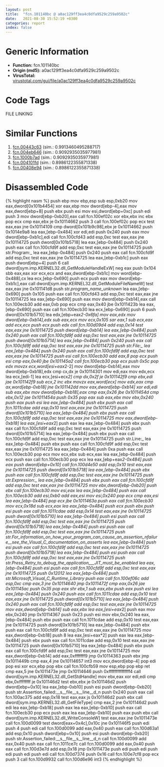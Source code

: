 ```yaml
---
layout: post
title:  "fcn.101140bc @ a0ac129ff3ea4c0dfa9529c259a9502c"
date:   2021-08-30 15:52:19 +0300
categories: report
index: false
---
```


# Generic Information
- **Function:** fcn.101140bc
- **Origin (md5):** a0ac129ff3ea4c0dfa9529c259a9502c
- **VirusTotal:** [virustotal.com/gui/file/a0ac129ff3ea4c0dfa9529c259a9502c][virustotal_ref]

# Code Tags
<span class="tag" id="FILE">FILE</span>
<span class="tag" id="LINKING">LINKING</span>


# Similar Functions

1. [fcn.00443c63][similar_1_ref] (sim.: 0.9913460495288717)
2. [fcn.004eb646][similar_2_ref] (sim.: 0.9092935035977981)
3. [fcn.1000b7ad][similar_3_ref] (sim.: 0.9092935035977981)
4. [fcn.004101fd][similar_4_ref] (sim.: 0.8986122355871338)
5. [fcn.00408e94][similar_5_ref] (sim.: 0.8986122355871338)


# Disassembled Code

{% highlight nasm %}
push ebp
mov ebp,esp
sub esp,0xb20
mov eax,dword[0x101b4454]
xor eax,ebp
mov dword[ebp-4],eax
mov eax,dword[ebp+8]
push ebx
push esi
mov esi,dword[ebp+0xc]
push edi
push 3
mov dword[ebp-0xb20],eax
call fcn.100ef02c
xor ebx,ebx
inc ebx
pop ecx
cmp eax,ebx
je 0x10114662
push 3
call fcn.100ef02c
pop ecx
test eax,eax
jne 0x10114109
cmp dword[0x101b9c98],ebx
je 0x10114662
push 0x1014e9a8
lea eax,[ebp-0x484]
xor edi,edi
push 0x240
push eax
mov dword[ebp-0xb1c],edi
call fcn.100cfd43
add esp,0xc
test eax,eax
jne 0x10114725
push dword[0x101b5718]
lea eax,[ebp-0x484]
push 0x240
push eax
call fcn.100cfd9f
add esp,0xc
test eax,eax
jne 0x10114725
push str.Program:_
lea eax,[ebp-0x484]
push 0x240
push eax
call fcn.100cfd9f
add esp,0xc
test eax,eax
jne 0x10114725
lea eax,[ebp-0xb1c]
push eax
push dword[ebp+4]
push 6
call dword[sym.imp.KERNEL32.dll_GetModuleHandleExW]
neg eax
push 0x104
sbb eax,eax
xor ecx,ecx
and eax,dword[ebp-0xb1c]
mov word[ebp-0x488],cx
lea ecx,[ebp-0x690]
push ecx
push eax
mov dword[ebp-0xb1c],eax
call dword[sym.imp.KERNEL32.dll_GetModuleFileNameW]
test eax,eax
jne 0x101141d8
push str._program_name_unknown_
lea eax,[ebp-0x690]
push 0x105
push eax
call fcn.100cfd43
add esp,0xc
test eax,eax
jne 0x10114725
lea eax,[ebp-0x690]
push eax
mov dword[ebp-0xb14],eax
call fcn.100ecb30
add eax,0xb
pop ecx
cmp eax,0x40
jbe 0x1011423b
lea eax,[ebp-0x690]
push eax
call fcn.100ecb30
lea ecx,[ebp-0x690]
push 6
push dword[0x101b5710]
lea edx,[ebp+eax*2-0x6fa]
mov eax,edx
mov dword[ebp-0xb14],edx
sub eax,ecx
mov ecx,0x105
sar eax,1
sub ecx,eax
add ecx,ecx
push ecx
push edx
call fcn.100d09d4
add esp,0x14
test eax,eax
jne 0x10114725
push dword[ebp-0xb14]
lea eax,[ebp-0x484]
push 0x240
push eax
call fcn.100cfd9f
add esp,0xc
test eax,eax
jne 0x10114725
push dword[0x101b5714]
lea eax,[ebp-0x484]
push 0x240
push eax
call fcn.100cfd9f
add esp,0xc
test eax,eax
jne 0x10114725
push str.File:_
lea eax,[ebp-0x484]
push 0x240
push eax
call fcn.100cfd9f
add esp,0xc
test eax,eax
jne 0x10114725
push esi
call fcn.100ecb30
add eax,8
pop ecx
push esi
cmp eax,0x40
jbe 0x101145a2
call fcn.100ecb30
pop ecx
push 0x5c
pop edx
movzx ecx,word[esi+eax*2-2]
mov dword[ebp-0xb14],eax
mov dword[ebp-0xb18],edx
cmp cx,dx
je 0x10114301
mov edi,eax
mov edx,ecx
lea ecx,[edi-1]
lea ecx,[esi+ecx*2]
cmp dx,0x2f
je 0x101142f9
cmp ebx,edi
jae 0x101142f9
sub ecx,2
inc ebx
movzx eax,word[ecx]
mov edx,eax
cmp ax,word[ebp-0xb18]
jne 0x101142dd
mov eax,dword[ebp-0xb14]
xor edi,edi
sub eax,ebx
mov dword[ebp-0xb18],eax
cmp eax,0x26
jbe 0x1011454d
cmp ebx,0x12
jae 0x1011454a
push 0x35
pop eax
sub eax,ebx
mov ebx,0x240
push eax
push esi
lea eax,[ebp-0x484]
push ebx
push eax
call fcn.1011cdae
add esp,0x10
test eax,eax
jne 0x10114725
push dword[0x101b5710]
lea eax,[ebp-0x484]
push ebx
push eax
call fcn.100cfd9f
add esp,0xc
test eax,eax
jne 0x10114725
mov eax,dword[ebp-0xb18]
lea eax,[esi+eax*2]
push eax
lea eax,[ebp-0x484]
push ebx
push eax
call fcn.100cfd9f
add esp,0xc
test eax,eax
jne 0x10114725
push dword[0x101b5714]
lea eax,[ebp-0x484]
push ebx
push eax
call fcn.100cfd9f
add esp,0xc
test eax,eax
jne 0x10114725
push str.Line:_
lea eax,[ebp-0x484]
push ebx
push eax
call fcn.100cfd9f
add esp,0xc
test eax,eax
jne 0x10114725
lea eax,[ebp-0x484]
push 0xa
push eax
call fcn.100ecb30
pop ecx
mov ecx,ebx
sub ecx,eax
lea eax,[ebp-0x484]
push ecx
push eax
call fcn.100ecb30
pop ecx
lea eax,[ebp+eax*2-0x484]
push eax
push dword[ebp+0x10]
call fcn.100d4e50
add esp,0x10
test eax,eax
jne 0x10114725
push dword[0x101b5718]
lea eax,[ebp-0x484]
push ebx
push eax
call fcn.100cfd9f
add esp,0xc
test eax,eax
jne 0x10114725
push str.Expression:_
lea eax,[ebp-0x484]
push ebx
push eax
call fcn.100cfd9f
add esp,0xc
test eax,eax
jne 0x10114725
mov ebx,dword[ebp-0xb20]
push ebx
call fcn.100ecb30
mov esi,eax
lea eax,[ebp-0x484]
push eax
call fcn.100ecb30
add esi,0xb0
add eax,esi
mov esi,0x240
pop ecx
cmp eax,esi
lea eax,[ebp-0x484]
pop ecx
jbe 0x1011463a
push eax
call fcn.100ecb30
mov ecx,0x18d
sub ecx,eax
lea eax,[ebp-0x484]
push ecx
push ebx
push esi
push eax
call fcn.1011cdae
add esp,0x14
test eax,eax
jne 0x10114725
push dword[0x101b5710]
lea eax,[ebp-0x484]
push esi
push eax
call fcn.100cfd9f
add esp,0xc
test eax,eax
jne 0x10114725
push dword[0x101b5718]
lea eax,[ebp-0x484]
push esi
push eax
call fcn.100cfd9f
add esp,0xc
test eax,eax
jne 0x10114725
push str.For_information_on_how_your_program_can_cause_an_assertion_nfailure__see_the_Visual_C_documentation_on_asserts
lea eax,[ebp-0x484]
push esi
push eax
call fcn.100cfd9f
add esp,0xc
test eax,eax
jne 0x10114725
push dword[0x101b5718]
lea eax,[ebp-0x484]
push esi
push eax
call fcn.100cfd9f
add esp,0xc
test eax,eax
jne 0x10114725
push str._Press_Retry_to_debug_the_application___JIT_must_be_enabled_
lea eax,[ebp-0x484]
push esi
push eax
call fcn.100cfd9f
add esp,0xc
test eax,eax
jne 0x10114725
push 0x12012
lea eax,[ebp-0x484]
push str.Microsoft_Visual_C_Runtime_Library
push eax
call fcn.100ef06c
add esp,0xc
cmp eax,3
jne 0x10114640
jmp 0x1011472f
cmp eax,0x26
jae 0x101145ac
push 0x35
pop eax
shr ebx,1
sub eax,ebx
push eax
push esi
lea eax,[ebp-0x484]
push 0x240
push eax
call fcn.1011cdae
add esp,0x10
test eax,eax
jne 0x10114725
push dword[0x101b5710]
lea eax,[ebp-0x484]
push 0x240
push eax
call fcn.100cfd9f
add esp,0xc
test eax,eax
jne 0x10114725
mov eax,dword[ebp-0xb14]
sub eax,ebx
lea eax,[esi+eax*2]
push eax
mov ebx,0x240
jmp 0x10114367
push 0x23
push esi
mov ebx,0x240
lea eax,[ebp-0x484]
push ebx
push eax
call fcn.1011cdae
add esp,0x10
test eax,eax
jne 0x10114725
push dword[0x101b5710]
lea eax,[ebp-0x484]
push ebx
push eax
call fcn.100cfd9f
add esp,0xc
test eax,eax
jne 0x10114725
mov eax,dword[ebp-0xb18]
push 8
lea eax,[esi+eax*2]
push eax
lea eax,[ebp-0x484]
push ebx
push eax
call fcn.1011cdae
add esp,0x10
test eax,eax
jne 0x10114725
push dword[0x101b5710]
lea eax,[ebp-0x484]
push ebx
push eax
call fcn.100cfd9f
add esp,0xc
test eax,eax
jne 0x10114725
mov eax,dword[ebp-0xb14]
add eax,0xfffffff9
jmp 0x10114363
push ebx
jmp 0x1011449b
cmp eax,4
jne 0x10114657
int3
mov ecx,dword[ebp-4]
pop edi
pop esi
xor ecx,ebp
pop ebx
call fcn.100cfb59
mov esp,ebp
pop ebp
ret
cmp eax,5
jne 0x1011473e
jmp 0x10114646
push 0xfffffffffffffff4
call dword[sym.imp.KERNEL32.dll_GetStdHandle]
mov ebx,eax
xor edi,edi
cmp ebx,0xffffffff
je 0x101146d2
test ebx,ebx
je 0x101146d2
push dword[ebp+0x10]
lea eax,[ebp-0xb10]
push esi
push dword[ebp-0xb20]
push str.Assertion_failed:__s__file__s__line__d_n
push 0x240
push eax
call fcn.100ac375
add esp,0x18
test eax,eax
js 0x101146d2
push ebx
call dword[sym.imp.KERNEL32.dll_GetFileType]
cmp eax,2
jne 0x101146d2
push edi
lea eax,[ebp-0xb18]
push eax
lea eax,[ebp-0xb10]
push eax
call fcn.100ecb30
pop ecx
push eax
lea eax,[ebp-0xb10]
push eax
push ebx
call dword[sym.imp.KERNEL32.dll_WriteConsoleW]
test eax,eax
jne 0x1011473e
call fcn.100d0099
test dword[eax+0x4c],0x10c
jne 0x101146f5
push edi
push 4
push edi
call fcn.100d0099
add eax,0x40
push eax
call fcn.100d63a1
add esp,0x10
push dword[ebp+0x10]
push esi
push dword[ebp-0xb20]
push str.Assertion_failed:__s__file__s__line__d_n
call fcn.100d0099
add eax,0x40
push eax
call fcn.1011ce7c
call fcn.100d0099
add eax,0x40
push eax
call fcn.100d3e7d
add esp,0x18
jmp 0x1011473e
push edi
push edi
push edi
push edi
push edi
call fcn.100d7374
push 0x16
call fcn.100e7cf8
pop ecx
push 3
call fcn.100d9932
call fcn.100d6e96
int3
{% endhighlight %}


[similar_1_ref]: /report/fcn.00443c63@ba5ec83721de3ca10b3c9583f3b2c6a1
[similar_2_ref]: /report/fcn.004eb646@9c2b894b84f59672d8be2e984066f76f
[similar_3_ref]: /report/fcn.1000b7ad@e5d49e0823e602f2ee948ac39d32c1eb
[similar_4_ref]: /report/fcn.004101fd@d3b17e7234a8b4bee51cf688dbfdf6d0
[similar_5_ref]: /report/fcn.00408e94@f9b80f61ad003ebdee20dab4a0087d2a
[virustotal_ref]: https://www.virustotal.com/gui/file/a0ac129ff3ea4c0dfa9529c259a9502c